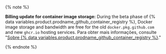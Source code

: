{% note %}

**Billing update for container image storage:** During the beta phase of {% data variables.product.prodname_github_container_registry %}, Docker image storage and bandwidth are free for the old `docker.pkg.github.com` and new `ghcr.io` hosting services. Para obter mais informações, consulte "[Sobre {% data variables.product.prodname_github_container_registry %}](/packages/getting-started-with-github-container-registry/about-github-container-registry)."

{% endnote %}

